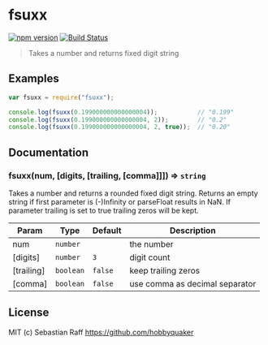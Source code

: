 # fsuxx

[![npm version](https://badge.fury.io/js/fsuxx.svg)](https://badge.fury.io/js/fsuxx) [![Build Status](https://travis-ci.org/hobbyquaker/fsuxx.svg?branch=master)](https://travis-ci.org/hobbyquaker/fsuxx)

> Takes a number and returns fixed digit string

## Examples

```javascript
var fsuxx = require("fsuxx");

console.log(fsuxx(0.199000000000000004));           // "0.199"
console.log(fsuxx(0.199000000000000004, 2));        // "0.2"
console.log(fsuxx(0.199000000000000004, 2, true));  // "0.20"
```


## Documentation

### fsuxx(num, [digits, [trailing, [comma]]]) ⇒ <code>string</code>
Takes a number and returns a rounded fixed digit string. Returns an empty string if first parameter is (-)Infinity or 
parseFloat results in NaN. If parameter trailing is set to true trailing zeros will be kept.

| Param | Type | Default | Description |
| --- | --- | --- | --- |
| num | <code>number</code> |  | the number |
| [digits] | <code>number</code> | <code>3</code> | digit count |
| [trailing] | <code>boolean</code> | <code>false</code> | keep trailing zeros |
| [comma] | <code>boolean</code> | <code>false</code> | use comma as decimal separator |


## License

MIT (c) Sebastian Raff https://github.com/hobbyquaker